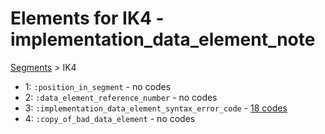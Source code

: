 # Elements for IK4 - implementation_data_element_note
[Segments](../segments.md) > IK4
* 1: `:position_in_segment` - no codes
* 2: `:data_element_reference_number` - no codes
* 3: `:implementation_data_element_syntax_error_code` - [18 codes](../elements/IK4_3.md)
* 4: `:copy_of_bad_data_element` - no codes
